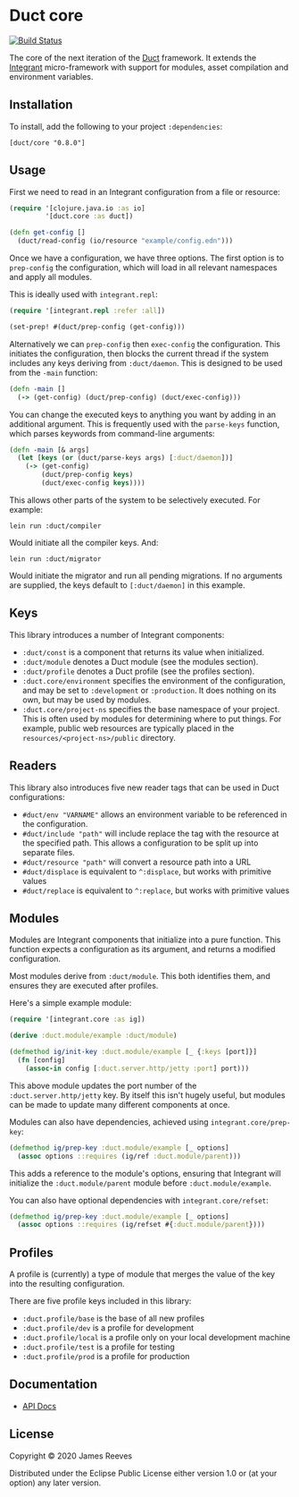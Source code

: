 # Duct core

[![Build Status](https://travis-ci.org/duct-framework/core.svg?branch=master)](https://travis-ci.org/duct-framework/core)

The core of the next iteration of the [Duct][] framework. It extends
the [Integrant][] micro-framework with support for modules, asset
compilation and environment variables.

[duct]:      https://github.com/duct-framework/duct
[integrant]: https://github.com/weavejester/integrant

## Installation

To install, add the following to your project `:dependencies`:

    [duct/core "0.8.0"]

## Usage

First we need to read in an Integrant configuration from a file or
resource:

```clojure
(require '[clojure.java.io :as io]
         '[duct.core :as duct])

(defn get-config []
  (duct/read-config (io/resource "example/config.edn")))
```

Once we have a configuration, we have three options. The first option
is to `prep-config` the configuration, which will load in all relevant
namespaces and apply all modules.

This is ideally used with `integrant.repl`:

```clojure
(require '[integrant.repl :refer :all])

(set-prep! #(duct/prep-config (get-config)))
```

Alternatively we can `prep-config` then `exec-config` the configuration. This
initiates the configuration, then blocks the current thread if the
system includes any keys deriving from `:duct/daemon`. This is
designed to be used from the `-main` function:

```clojure
(defn -main []
  (-> (get-config) (duct/prep-config) (duct/exec-config)))
```

You can change the executed keys to anything you want by adding in an
additional argument. This is frequently used with the `parse-keys`
function, which parses keywords from command-line arguments:

```clojure
(defn -main [& args]
  (let [keys (or (duct/parse-keys args) [:duct/daemon])]
    (-> (get-config)
        (duct/prep-config keys)
        (duct/exec-config keys))))
```

This allows other parts of the system to be selectively executed. For
example:

```
lein run :duct/compiler
```

Would initiate all the compiler keys. And:

```
lein run :duct/migrator
```

Would initiate the migrator and run all pending migrations. If no
arguments are supplied, the keys default to `[:duct/daemon]` in this
example.

## Keys

This library introduces a number of Integrant components:

* `:duct/const` is a component that returns its value when initialized.
* `:duct/module` denotes a Duct module (see the modules section).
* `:duct/profile` denotes a Duct profile (see the profiles section).
* `:duct.core/environment` specifies the environment of the
  configuration, and may be set to `:development` or `:production`. It
  does nothing on its own, but may be used by modules.
* `:duct.core/project-ns` specifies the base namespace of your
  project. This is often used by modules for determining where to put
  things. For example, public web resources are typically placed in the
  `resources/<project-ns>/public` directory.

## Readers

This library also introduces five new reader tags that can be used in
Duct configurations:

* `#duct/env "VARNAME"` allows an environment variable to be
  referenced in the configuration.
* `#duct/include "path"` will include replace the tag with the
  resource at the specified path. This allows a configuration to be
  split up into separate files.
* `#duct/resource "path"` will convert a resource path into a URL
* `#duct/displace` is equivalent to `^:displace`, but works with
  primitive values
* `#duct/replace` is equivalent to `^:replace`, but works with
  primitive values

## Modules

Modules are Integrant components that initialize into a pure
function. This function expects a configuration as its argument, and
returns a modified configuration.

Most modules derive from `:duct/module`. This both identifies them,
and ensures they are executed after profiles.

Here's a simple example module:

```clojure
(require '[integrant.core :as ig])

(derive :duct.module/example :duct/module)

(defmethod ig/init-key :duct.module/example [_ {:keys [port]}]
  (fn [config]
    (assoc-in config [:duct.server.http/jetty :port] port)))
```

This above module updates the port number of the `:duct.server.http/jetty`
key. By itself this isn't hugely useful, but modules can be made to
update many different components at once.

Modules can also have dependencies, achieved using
`integrant.core/prep-key`:

```clojure
(defmethod ig/prep-key :duct.module/example [_ options]
  (assoc options ::requires (ig/ref :duct.module/parent)))
```

This adds a reference to the module's options, ensuring that Integrant
will initialize the `:duct.module/parent` module before
`:duct.module/example`.

You can also have optional dependencies with `integrant.core/refset`:

```clojure
(defmethod ig/prep-key :duct.module/example [_ options]
  (assoc options ::requires (ig/refset #{:duct.module/parent})))
```

## Profiles

A profile is (currently) a type of module that merges the value of the
key into the resulting configuration.

There are five profile keys included in this library:

* `:duct.profile/base` is the base of all new profiles
* `:duct.profile/dev` is a profile for development
* `:duct.profile/local` is a profile only on your local development
  machine
* `:duct.profile/test` is a profile for testing
* `:duct.profile/prod` is a profile for production

## Documentation

* [API Docs](https://duct-framework.github.io/core/index.html)

## License

Copyright © 2020 James Reeves

Distributed under the Eclipse Public License either version 1.0 or (at
your option) any later version.
